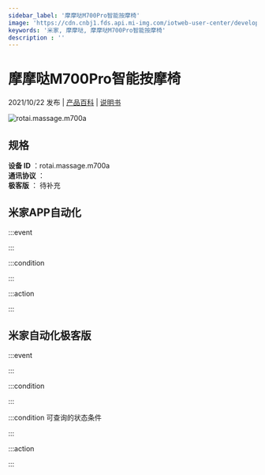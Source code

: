 ```yaml
---
sidebar_label: '摩摩哒M700Pro智能按摩椅'
image: 'https://cdn.cnbj1.fds.api.mi-img.com/iotweb-user-center/developer_1679048028835YZsgUAQS.png?GalaxyAccessKeyId=AKVGLQWBOVIRQ3XLEW&Expires=9223372036854775807&Signature=Pyfz5ePXwVqAkwVE9NGKnhBVbF4='
keywords: '米家, 摩摩哒, 摩摩哒M700Pro智能按摩椅'
description : ''
---
```

# 摩摩哒M700Pro智能按摩椅

2021/10/22 发布 | [产品百科](https://home.mi.com/webapp/content/baike/product/index.html?model=rotai.massage.m700a/) | [说明书](https://home.mi.com/views/introduction.html?model=rotai.massage.m700a&region=cn)

![rotai.massage.m700a](https://cdn.cnbj1.fds.api.mi-img.com/iotweb-user-center/developer_1679048028835YZsgUAQS.png?GalaxyAccessKeyId=AKVGLQWBOVIRQ3XLEW&Expires=9223372036854775807&Signature=Pyfz5ePXwVqAkwVE9NGKnhBVbF4=)

## 规格  
> 
**设备 ID** ：rotai.massage.m700a  
**通讯协议** ：  
**极客版**  ： 待补充 


## 米家APP自动化  

:::event  

:::

:::condition  

:::

:::action   

:::

## 米家自动化极客版  

:::event  

:::

:::condition  

:::

:::condition 可查询的状态条件  

:::

:::action  

:::

        
